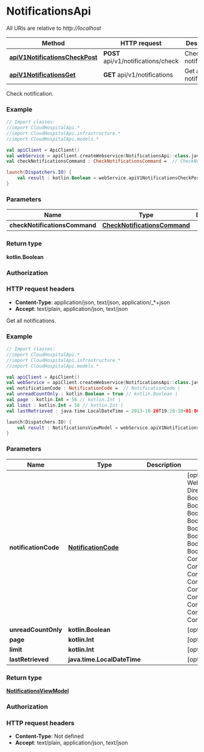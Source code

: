# NotificationsApi

All URIs are relative to *http://localhost*

Method | HTTP request | Description
------------- | ------------- | -------------
[**apiV1NotificationsCheckPost**](NotificationsApi.md#apiV1NotificationsCheckPost) | **POST** api/v1/notifications/check | Check notification.
[**apiV1NotificationsGet**](NotificationsApi.md#apiV1NotificationsGet) | **GET** api/v1/notifications | Get all notifications.



Check notification.

### Example
```kotlin
// Import classes:
//import CloudHospitalApi.*
//import CloudHospitalApi.infrastructure.*
//import CloudHospitalApi.models.*

val apiClient = ApiClient()
val webService = apiClient.createWebservice(NotificationsApi::class.java)
val checkNotificationsCommand : CheckNotificationsCommand =  // CheckNotificationsCommand | 

launch(Dispatchers.IO) {
    val result : kotlin.Boolean = webService.apiV1NotificationsCheckPost(checkNotificationsCommand)
}
```

### Parameters

Name | Type | Description  | Notes
------------- | ------------- | ------------- | -------------
 **checkNotificationsCommand** | [**CheckNotificationsCommand**](CheckNotificationsCommand.md)|  | [optional]

### Return type

**kotlin.Boolean**

### Authorization



### HTTP request headers

 - **Content-Type**: application/json, text/json, application/_*+json
 - **Accept**: text/plain, application/json, text/json


Get all notifications.

### Example
```kotlin
// Import classes:
//import CloudHospitalApi.*
//import CloudHospitalApi.infrastructure.*
//import CloudHospitalApi.models.*

val apiClient = ApiClient()
val webService = apiClient.createWebservice(NotificationsApi::class.java)
val notificationCode : NotificationCode =  // NotificationCode | 
val unreadCountOnly : kotlin.Boolean = true // kotlin.Boolean | 
val page : kotlin.Int = 56 // kotlin.Int | 
val limit : kotlin.Int = 56 // kotlin.Int | 
val lastRetrieved : java.time.LocalDateTime = 2013-10-20T19:20:30+01:00 // java.time.LocalDateTime | 

launch(Dispatchers.IO) {
    val result : NotificationsViewModel = webService.apiV1NotificationsGet(notificationCode, unreadCountOnly, page, limit, lastRetrieved)
}
```

### Parameters

Name | Type | Description  | Notes
------------- | ------------- | ------------- | -------------
 **notificationCode** | [**NotificationCode**](.md)|  | [optional] [enum: WelcomeEmail, DirectMessageSent, BookingNew, BookingUpdated, BookingRejected, BookingApproved, BookingPaid, BookingCanceled, BookingRefundRequested, BookingRefunded, ConsultationNew, ConsultationUpdated, ConsultationRejected, ConsultationApproved, ConsultationPaid, ConsultationCanceled, ConsultationRefundRequested, ConsultationRefunded, ConsultationReady]
 **unreadCountOnly** | **kotlin.Boolean**|  | [optional]
 **page** | **kotlin.Int**|  | [optional]
 **limit** | **kotlin.Int**|  | [optional]
 **lastRetrieved** | **java.time.LocalDateTime**|  | [optional]

### Return type

[**NotificationsViewModel**](NotificationsViewModel.md)

### Authorization



### HTTP request headers

 - **Content-Type**: Not defined
 - **Accept**: text/plain, application/json, text/json


